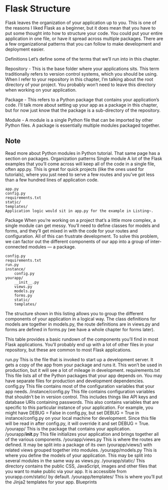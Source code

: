 # Flask Structure
Flask leaves the organization of your application up to you. This is one of the reasons I liked Flask as a beginner, but it does mean that you have to put some thought into how to structure your code. You could put your entire application in one file, or have it spread across multiple packages. There are a few organizational patterns that you can follow to make development and deployment easier.

Definitions
Let’s define some of the terms that we’ll run into in this chapter.

Repository - This is the base folder where your applications sits. This term traditionally refers to version control systems, which you should be using. When I refer to your repository in this chapter, I’m talking about the root directory of your project. You probably won’t need to leave this directory when working on your application.

Package - This refers to a Python package that contains your application’s code. I’ll talk more about setting up your app as a package in this chapter, but for now just know that the package is a sub-directory of the repository.

Module - A module is a single Python file that can be imported by other Python files. A package is essentially multiple modules packaged together.

## Note

Read more about Python modules in Python tutorial.
That same page has a section on packages.
Organization patterns
Single module
A lot of the Flask examples that you’ll come across will keep all of the code in a single file, often app.py. This is great for quick projects (like the ones used for tutorials), where you just need to serve a few routes and you’ve got less than a few hundred lines of application code.
```
app.py
config.py
requirements.txt
static/
templates/
Application logic would sit in app.py for the example in Listing~.
```
Package
When you’re working on a project that’s a little more complex, a single module can get messy. You’ll need to define classes for models and forms, and they’ll get mixed in with the code for your routes and configuration. All of this can frustrate development. To solve this problem, we can factor out the different components of our app into a group of inter-connected modules — a package.
```
config.py
requirements.txt
run.py
instance/
    config.py
yourapp/
    __init__.py
    views.py
    models.py
    forms.py
    static/
    templates/
```
The structure shown in this listing allows you to group the different components of your application in a logical way. The class definitions for models are together in models.py, the route definitions are in views.py and forms are defined in forms.py (we have a whole chapter for forms later).

This table provides a basic rundown of the components you’ll find in most Flask applications. You’ll probably end up with a lot of other files in your repository, but these are common to most Flask applications.

run.py	This is the file that is invoked to start up a development server. It gets a copy of the app from your package and runs it. This won’t be used in production, but it will see a lot of mileage in development.
requirements.txt	This file lists all of the Python packages that your app depends on. You may have separate files for production and development dependencies.
config.py	This file contains most of the configuration variables that your app needs.
/instance/config.py	This file contains configuration variables that shouldn’t be in version control. This includes things like API keys and database URIs containing passwords. This also contains variables that are specific to this particular instance of your application. For example, you might have DEBUG = False in config.py, but set DEBUG = True in instance/config.py on your local machine for development. Since this file will be read in after config.py, it will override it and set DEBUG = True.
/yourapp/	This is the package that contains your application.
/yourapp/__init__.py	This file initializes your application and brings together all of the various components.
/yourapp/views.py	This is where the routes are defined. It may be split into a package of its own (yourapp/views/) with related views grouped together into modules.
/yourapp/models.py	This is where you define the models of your application. This may be split into several modules in the same way as views.py.
/yourapp/static/	This directory contains the public CSS, JavaScript, images and other files that you want to make public via your app. It is accessible from yourapp.com/static/ by default.
/yourapp/templates/	This is where you’ll put the Jinja2 templates for your app.
Blueprints
